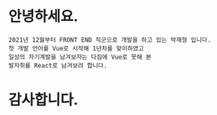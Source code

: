 # 안녕하세요.

    2021년 12월부터 FRONT END 직군으로 개발을 하고 있는 박재형 입니다.
    첫 개발 언어를 Vue로 시작해 1년차를 맞이하였고
    일상의 자기계발을 남겨보자는 다짐에 Vue로 못해 본
    발자취를 React로 남겨보려 합니다.

# 감사합니다.

